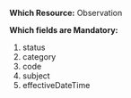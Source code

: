 **Which Resource:** Observation

**Which fields are Mandatory:**
1. status
2. category
3. code
4. subject
5. effectiveDateTime